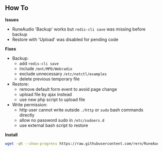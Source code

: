 How To
---
**Issues**  
- RuneAudio 'Backup' works but `redis-cli save` was missing before backup
- Restore with 'Upload' was disabled for pending code

**Fixes**  
- Backup:
    - add `redis-cli save`
    - include `/mnt/MPD/Webradio`
    - exclude unnecessary `/etc/netctl/examples`
    - delete previous temporary file
- Restore:
    - remove default form event to avoid page change
    - upload file by ajax instead
    - use new php script to upload file
- Write permission:
    - http user cannot write outside `./http` or `sudo` bash commands directly
    - allow no password sudo in `/etc/sudoers.d`
    - use external bash script to restore
    
**Install**
```sh
wget -qN --show-progress https://raw.githubusercontent.com/rern/RuneAudio/master/backup-restore/install.sh; chmod +x install.sh; ./install.sh
```
